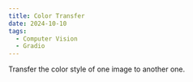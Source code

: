```yaml
---
title: Color Transfer
date: 2024-10-10
tags:
  - Computer Vision
  - Gradio
---
```


Transfer the color style of one image to another one.

<!--more-->
